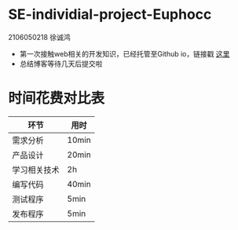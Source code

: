 # SE-individial-project-Euphocc
2106050218 徐诚鸿
+ 第一次接触web相关的开发知识，已经托管至Github io，链接戳 [这里](https://euphocc.github.io/WebOfQuestion/)
+ 总结博客等待几天后提交啦

# 时间花费对比表
|环节|用时|
|---|---|
|需求分析|10min|
|产品设计|20min|
|学习相关技术|2h|
|编写代码|40min|
|测试程序|5min|
|发布程序|5min|
